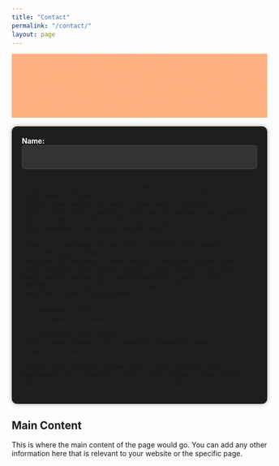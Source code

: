 ```yaml
---
title: "Contact"
permalink: "/contact/"
layout: page
---
```


![Contact](/assets/GIFs/Contact.gif "Contact")

<div style="max-width: 600px; margin: 0 auto; background-color: #1e1e1e; padding: 20px; border-radius: 10px; box-shadow: 0 0 10px rgba(0, 0, 0, 0.3);">
  <form id="contact-form" action="https://formspree.io/f/mvoeejzy" method="POST">
    <label for="name" style="color: #ffffff; font-weight: bold;">Name:</label>
    <input type="text" id="name" name="name" required style="width: 100%; padding: 15px; margin-bottom: 15px; border: 1px solid #444; border-radius: 5px; background-color: #333; color: #e0e0e0; box-sizing: border-box;">

    <label for="email" style="color: #ffffff; font-weight: bold;">Email:</label>
    <input type="email" id="email" name="email" required style="width: 100%; padding: 15px; margin-bottom: 15px; border: 1px solid #444; border-radius: 5px; background-color: #333; color: #e0e0e0; box-sizing: border-box;">

    <label for="message" style="color: #ffffff; font-weight: bold;">Message:</label>
    <textarea id="message" name="message" required style="width: 100%; padding: 15px; margin-bottom: 15px; border: 1px solid #444; border-radius: 5px; background-color: #333; color: #e0e0e0; box-sizing: border-box; height: 150px; resize: none; overflow-y: auto;"></textarea>

    <!-- Honeypot field -->
    <input type="text" name="_honeypot" style="display: none;">

    <!-- reCAPTCHA token field -->
    <input type="hidden" id="g-recaptcha-response" name="g-recaptcha-response">

    <button type="submit" style="width: 100%; padding: 15px; background-color: #8A2BE2; color: white; border: none; border-radius: 5px; cursor: pointer; font-size: 16px;">Submit</button>
  </form>
</div>

<script src="https://www.google.com/recaptcha/api.js?render=6LdVw_spAAAAANE27bmDhcF_seK-HVWFB5cWHZEa"></script>
<script>
  grecaptcha.ready(function() {
    document.getElementById('contact-form').addEventListener('submit', function(event) {
      event.preventDefault();
      grecaptcha.execute('6LdVw_spAAAAANE27bmDhcF_seK-HVWFB5cWHZEa', {action: 'submit'}).then(function(token) {
        document.getElementById('g-recaptcha-response').value = token;
        document.getElementById('contact-form').submit();
      });
    });
  });
</script>

## Main Content

This is where the main content of the page would go. You can add any other information here that is relevant to your website or the specific page.
